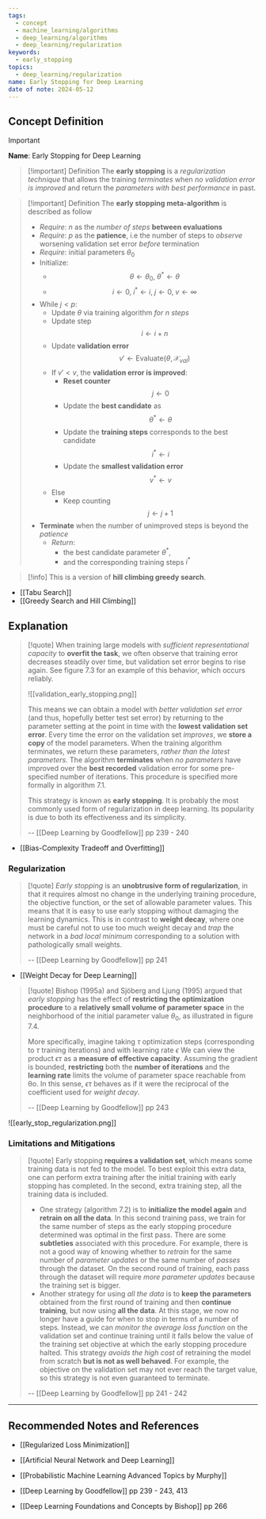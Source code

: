 ```yaml
---
tags:
  - concept
  - machine_learning/algorithms
  - deep_learning/algorithms
  - deep_learning/regularization
keywords:
  - early_stopping
topics:
  - deep_learning/regularization
name: Early Stopping for Deep Learning
date of note: 2024-05-12
---
```


## Concept Definition

>[!important]
>**Name**: Early Stopping for Deep Learning

>[!important] Definition
>The **early stopping** is a *regularization technique* that allows the training *terminates* when *no validation error is improved* and return the *parameters with best performance* in past.

>[!important] Definition
>The **early stopping meta-algorithm** is described as follow
>- *Require*: $n$ as the *number of steps* **between evaluations**
>- *Require*: $p$ as the **patience**, i.e the number of steps to *observe* worsening validation set error *before* termination
>- *Require*: initial parameters $\theta_{0}$
>- Initialize: 
>	- $$\theta \leftarrow \theta_{0},\; \theta^{*} \leftarrow \theta$$
>	- $$i \leftarrow 0, \;i^{*}\leftarrow i,\; j\leftarrow 0, \; v \leftarrow \infty$$
>- While $j < p$:
>	- Update $\theta$ via training algorithm *for $n$ steps*
>	- Update step $$i \leftarrow i+ n$$
>	- Update **validation error** $$v' \leftarrow \text{Evaluate}(\theta, \mathcal{X}_{val})$$
>	- If $v' < v$,  the **validation error is improved**:
>		- **Reset counter** $$j \leftarrow 0$$
>		- Update the **best candidate** as $$\theta^{*} \leftarrow \theta$$
>		- Update the **training steps** corresponds to the best candidate $$i^{*} \leftarrow i$$
>		- Update the **smallest validation error** $$v^{*} \leftarrow v$$
>	- Else
>		- Keep counting $$j \leftarrow j + 1$$
>- **Terminate** when the number of unimproved steps is beyond the *patience*
>	- *Return*: 
>		- the best candidate parameter $\theta^{*}$, 
>		- and the corresponding training steps $i^{*}$


>[!info]
>This is a version of **hill climbing greedy search**.

- [[Tabu Search]]
- [[Greedy Search and Hill Climbing]]


## Explanation

>[!quote]
>When training large models with *sufficient representational capacity* to **overfit the task**, we often observe that training error decreases steadily over time, but validation set error begins to rise again. See figure 7.3 for an example of this behavior, which occurs reliably.
>
>![[validation_early_stopping.png]]
>
>This means we can obtain a model with *better validation set error* (and thus, hopefully better test set error) by returning to the parameter setting at the point in time with the **lowest validation set error**. Every time the error on the validation set *improves*, we **store a copy** of the model parameters. When the training algorithm terminates, we return these parameters, *rather than the latest parameters*. The algorithm **terminates** when *no parameters* have improved over the **best recorded** validation error for some pre-specified number of iterations. This procedure is specified more formally in algorithm 7.1.  
>
>This strategy is known as **early stopping**. It is probably the most commonly used form of regularization in deep learning. Its popularity is due to both its effectiveness and its simplicity.
>
>-- [[Deep Learning by Goodfellow]] pp 239 - 240

- [[Bias-Complexity Tradeoff and Overfitting]]

### Regularization

>[!quote]
>*Early stopping* is an **unobtrusive form of regularization**, in that it requires almost no change in the underlying training procedure, the objective function, or the set of allowable parameter values. This means that it is easy to use early stopping without damaging the learning dynamics. This is in contrast to **weight decay**, where one must be careful not to use too much weight decay and *trap* the network in a *bad local minimum* corresponding to a solution with pathologically small weights.
>
>-- [[Deep Learning by Goodfellow]] pp 241

- [[Weight Decay for Deep Learning]]

>[!quote]
>Bishop (1995a) and Sjöberg and Ljung (1995) argued that *early stopping* has the effect of **restricting the optimization procedure** to a **relatively small volume of parameter space** in the neighborhood of the initial parameter value $\theta_{0}$, as illustrated in figure 7.4. 
>
>More specifically, imagine taking $\tau$ optimization steps (corresponding to $\tau$ training iterations) and with learning rate $\epsilon$ We can view the product  $\epsilon \tau$ as a **measure of effective capacity**. Assuming the gradient is bounded, **restricting** both the **number of iterations** and the **learning rate** limits the volume of parameter space reachable from θo. In this sense, $\epsilon \tau$  behaves as if it were the reciprocal of the coefficient used for *weight decay*.
>
>-- [[Deep Learning by Goodfellow]] pp 243

![[early_stop_regularization.png]]



### Limitations and Mitigations

>[!quote]
>Early stopping **requires a validation set**, which means some training data is not fed to the model. To best exploit this extra data, one can perform extra training after the initial training with early stopping has completed. In the second, extra training step, all the training data is included.
>- One strategy (algorithm 7.2) is to **initialize the model again** and **retrain on all the data**. In this second training pass, we train for the same number of steps as the early stopping procedure determined was optimal in the first pass. There are some **subtleties** associated with this procedure. For example, there is not a good way of knowing whether to *retrain* for the same number of *parameter updates* or the same number of *passes* through the dataset. On the second round of training, each pass through the dataset will require *more parameter updates* because the training set is bigger.
>- Another strategy for using *all the data* is to **keep the parameters** obtained from the first round of training and then **continue training**, but now using **all the data**. At this stage, we now no longer have a guide for when to stop in terms of a number of steps. Instead, we can *monitor the average loss function* on the validation set and continue training until it falls below the value of the training set objective at which the early stopping procedure halted. This strategy *avoids the high cost* of retraining the model from scratch **but is not as well behaved**. For example, the objective on the validation set may not ever reach the target value, so this strategy is not even guaranteed to terminate.
>  
>-- [[Deep Learning by Goodfellow]] pp 241 - 242  









-----------
##  Recommended Notes and References



- [[Regularized Loss Minimization]]
- [[Artificial Neural Network and Deep Learning]]


- [[Probabilistic Machine Learning Advanced Topics by Murphy]]
- [[Deep Learning by Goodfellow]] pp 239 - 243, 413
- [[Deep Learning Foundations and Concepts by Bishop]] pp 266
